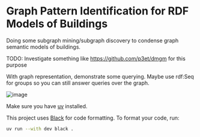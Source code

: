 # Graph Pattern Identification for RDF Models of Buildings

Doing some subgraph mining/subgraph discovery to condense graph semantic models of buildings. 

TODO: Investigate something like https://github.com/p3et/dmgm for this purpose

With graph representation, demonstrate some querying. Maybe use rdf:Seq for groups so you can still answer queries over the graph. 


![image](https://github.com/user-attachments/assets/74b87bfe-7754-480d-8846-26c84a80428a)


Make sure you have [uv](https://docs.astral.sh/uv/) installed. 

This project uses [Black](https://black.readthedocs.io/) for code formatting. To format your code, run:

```bash
uv run --with dev black .
```
